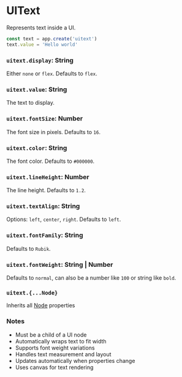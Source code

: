 # UIText

Represents text inside a UI.

```jsx
const text = app.create('uitext')
text.value = 'Hello world'
```

### `uitext.display`: String

Either `none` or `flex`. 
Defaults to `flex`.

### `uitext.value`: String

The text to display.

### `uitext.fontSize`: Number

The font size in pixels.
Defaults to `16`.

### `uitext.color`: String

The font color.
Defaults to `#000000`.

### `uitext.lineHeight`: Number

The line height.
Defaults to `1.2`.

### `uitext.textAlign`: String

Options: `left`, `center`, `right`.
Defaults to `left`.

### `uitext.fontFamily`: String

Defaults to `Rubik`.

### `uitext.fontWeight`: String | Number

Defaults to `normal`, can also be a number like `100` or string like `bold`.

### `uitext.{...Node}`

Inherits all [Node](/docs/ref/Node.md) properties

### Notes

- Must be a child of a UI node
- Automatically wraps text to fit width
- Supports font weight variations
- Handles text measurement and layout
- Updates automatically when properties change
- Uses canvas for text rendering
